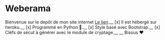 # Weberama
Bienvenue sur le depôt de mon site internet [Le lien](weberama.herokuapp.com).__
[x]  Il est hébergé sur heroku.__
[x]  Programmé en Python :snake:.__
[x]  Style basé avec Bootstrap.__
[x]  Cléfs de sécu*t* à générer avec le module de cryptage.__
__
Bisous :heart:
